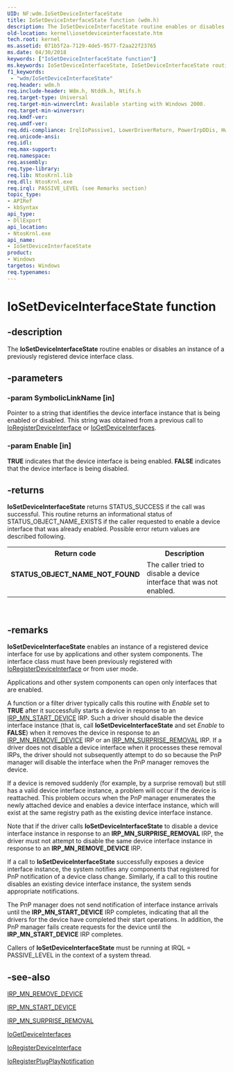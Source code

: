 ```yaml
---
UID: NF:wdm.IoSetDeviceInterfaceState
title: IoSetDeviceInterfaceState function (wdm.h)
description: The IoSetDeviceInterfaceState routine enables or disables an instance of a previously registered device interface class.
old-location: kernel\iosetdeviceinterfacestate.htm
tech.root: kernel
ms.assetid: 071b5f2a-7129-4de5-9577-f2aa22f23765
ms.date: 04/30/2018
keywords: ["IoSetDeviceInterfaceState function"]
ms.keywords: IoSetDeviceInterfaceState, IoSetDeviceInterfaceState routine [Kernel-Mode Driver Architecture], k104_da5493d0-6dd5-4404-a647-6c23825df29c.xml, kernel.iosetdeviceinterfacestate, wdm/IoSetDeviceInterfaceState
f1_keywords:
 - "wdm/IoSetDeviceInterfaceState"
req.header: wdm.h
req.include-header: Wdm.h, Ntddk.h, Ntifs.h
req.target-type: Universal
req.target-min-winverclnt: Available starting with Windows 2000.
req.target-min-winversvr: 
req.kmdf-ver: 
req.umdf-ver: 
req.ddi-compliance: IrqlIoPassive1, LowerDriverReturn, PowerIrpDDis, HwStorPortProhibitedDDIs
req.unicode-ansi: 
req.idl: 
req.max-support: 
req.namespace: 
req.assembly: 
req.type-library: 
req.lib: NtosKrnl.lib
req.dll: NtosKrnl.exe
req.irql: PASSIVE_LEVEL (see Remarks section)
topic_type:
- APIRef
- kbSyntax
api_type:
- DllExport
api_location:
- NtosKrnl.exe
api_name:
- IoSetDeviceInterfaceState
product:
- Windows
targetos: Windows
req.typenames: 
---
```


# IoSetDeviceInterfaceState function


## -description


The <b>IoSetDeviceInterfaceState</b> routine enables or disables an instance of a previously registered device interface class. 


## -parameters




### -param SymbolicLinkName [in]

Pointer to a string that identifies the device interface instance that is being enabled or disabled. This string was obtained from a previous call to <a href="https://docs.microsoft.com/windows-hardware/drivers/ddi/wdm/nf-wdm-ioregisterdeviceinterface">IoRegisterDeviceInterface</a> or <a href="https://docs.microsoft.com/windows-hardware/drivers/ddi/wdm/nf-wdm-iogetdeviceinterfaces">IoGetDeviceInterfaces</a>. 


### -param Enable [in]

<b>TRUE</b> indicates that the device interface is being enabled. <b>FALSE</b> indicates that the device interface is being disabled. 


## -returns



<b>IoSetDeviceInterfaceState</b> returns STATUS_SUCCESS if the call was successful. This routine returns an informational status of STATUS_OBJECT_NAME_EXISTS if the caller requested to enable a device interface that was already enabled. Possible error return values are described following.

<table>
<tr>
<th>Return code</th>
<th>Description</th>
</tr>
<tr>
<td width="40%">
<dl>
<dt><b>STATUS_OBJECT_NAME_NOT_FOUND</b></dt>
</dl>
</td>
<td width="60%">
The caller tried to disable a device interface that was not enabled.

</td>
</tr>
</table>
 




## -remarks



<b>IoSetDeviceInterfaceState</b> enables an instance of a registered device interface for use by applications and other system components. The interface class must have been previously registered with <a href="https://docs.microsoft.com/windows-hardware/drivers/ddi/wdm/nf-wdm-ioregisterdeviceinterface">IoRegisterDeviceInterface</a> or from user mode. 

Applications and other system components can open only interfaces that are enabled.

A function or a filter driver typically calls this routine with <i>Enable</i> set to <b>TRUE</b> after it successfully starts a device in response to an <a href="https://docs.microsoft.com/windows-hardware/drivers/kernel/irp-mn-start-device">IRP_MN_START_DEVICE</a> IRP. Such a driver should disable the device interface instance (that is, call <b>IoSetDeviceInterfaceState</b> and set <i>Enable</i> to <b>FALSE</b>) when it removes the device in response to an <a href="https://docs.microsoft.com/windows-hardware/drivers/kernel/irp-mn-remove-device">IRP_MN_REMOVE_DEVICE</a> IRP or an <a href="https://docs.microsoft.com/windows-hardware/drivers/kernel/irp-mn-surprise-removal">IRP_MN_SURPRISE_REMOVAL</a> IRP. If a driver does not disable a device interface when it processes these removal IRPs, the driver should not subsequently attempt to do so because the PnP manager will disable the interface when the PnP manager removes the device. 

If a device is removed suddenly (for example, by a surprise removal) but still has a valid device interface instance, a problem will occur if the device is reattached. This problem occurs when the PnP manager enumerates the newly attached device and enables a device interface instance, which will exist at the same registry path as the existing device interface instance.

Note that if the driver calls <b>IoSetDeviceInterfaceState</b> to disable a device interface instance in response to an <b>IRP_MN_SURPRISE_REMOVAL</b> IRP, the driver must not attempt to disable the same device interface instance in response to an <b>IRP_MN_REMOVE_DEVICE</b> IRP.

If a call to <b>IoSetDeviceInterfaceState</b> successfully exposes a device interface instance, the system notifies any components that registered for PnP notification of a device class change. Similarly, if a call to this routine disables an existing device interface instance, the system sends appropriate notifications.

The PnP manager does not send notification of interface instance arrivals until the <b>IRP_MN_START_DEVICE</b> IRP completes, indicating that all the drivers for the device have completed their start operations. In addition, the PnP manager fails create requests for the device until the <b>IRP_MN_START_DEVICE</b> IRP completes.

Callers of <b>IoSetDeviceInterfaceState</b> must be running at IRQL = PASSIVE_LEVEL in the context of a system thread.




## -see-also




<a href="https://docs.microsoft.com/windows-hardware/drivers/kernel/irp-mn-remove-device">IRP_MN_REMOVE_DEVICE</a>



<a href="https://docs.microsoft.com/windows-hardware/drivers/kernel/irp-mn-start-device">IRP_MN_START_DEVICE</a>



<a href="https://docs.microsoft.com/windows-hardware/drivers/kernel/irp-mn-surprise-removal">IRP_MN_SURPRISE_REMOVAL</a>



<a href="https://docs.microsoft.com/windows-hardware/drivers/ddi/wdm/nf-wdm-iogetdeviceinterfaces">IoGetDeviceInterfaces</a>



<a href="https://docs.microsoft.com/windows-hardware/drivers/ddi/wdm/nf-wdm-ioregisterdeviceinterface">IoRegisterDeviceInterface</a>



<a href="https://docs.microsoft.com/windows-hardware/drivers/ddi/wdm/nf-wdm-ioregisterplugplaynotification">IoRegisterPlugPlayNotification</a>
 

 

